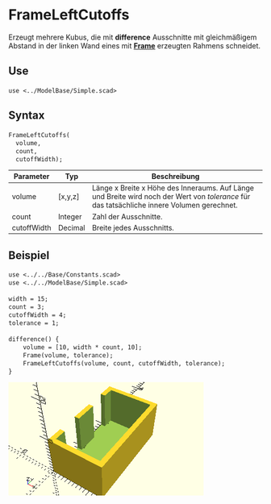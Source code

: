 # FrameLeftCutoffs

Erzeugt mehrere Kubus, die mit __difference__ Ausschnitte mit gleichmäßigem Abstand in der linken Wand eines mit [__Frame__](Frame.md) erzeugten Rahmens schneidet.

## Use
```
use <../ModelBase/Simple.scad>
```

## Syntax
```
FrameLeftCutoffs(
  volume, 
  count, 
  cutoffWidth);
```

| Parameter | Typ | Beschreibung |
| ------ | ------ | ------ |
| volume | \[x,y,z] | Länge x Breite x Höhe des Inneraums. Auf Länge und Breite wird noch der Wert von *tolerance* für das tatsächliche innere Volumen gerechnet. |
| count | Integer | Zahl der Ausschnitte. |
| cutoffWidth | Decimal | Breite jedes Ausschnitts. |

## Beispiel
```
use <../../Base/Constants.scad>
use <../../ModelBase/Simple.scad>

width = 15;
count = 3;
cutoffWidth = 4;
tolerance = 1;

difference() {
    volume = [10, width * count, 10];
    Frame(volume, tolerance);
    FrameLeftCutoffs(volume, count, cutoffWidth, tolerance);
}
```

![FrameLeftCutoffs_4](../../images/FrameLeftCutoffs_1.png)